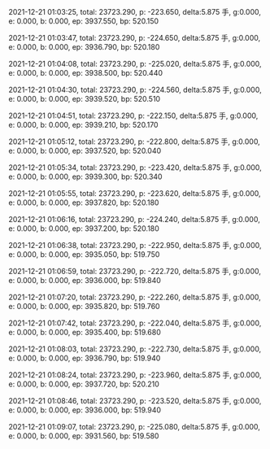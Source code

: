 2021-12-21 01:03:25, total: 23723.290, p: -223.650, delta:5.875 手, g:0.000, e: 0.000, b: 0.000, ep: 3937.550, bp: 520.150

2021-12-21 01:03:47, total: 23723.290, p: -224.650, delta:5.875 手, g:0.000, e: 0.000, b: 0.000, ep: 3936.790, bp: 520.180

2021-12-21 01:04:08, total: 23723.290, p: -225.020, delta:5.875 手, g:0.000, e: 0.000, b: 0.000, ep: 3938.500, bp: 520.440

2021-12-21 01:04:30, total: 23723.290, p: -224.560, delta:5.875 手, g:0.000, e: 0.000, b: 0.000, ep: 3939.520, bp: 520.510

2021-12-21 01:04:51, total: 23723.290, p: -222.150, delta:5.875 手, g:0.000, e: 0.000, b: 0.000, ep: 3939.210, bp: 520.170

2021-12-21 01:05:12, total: 23723.290, p: -222.800, delta:5.875 手, g:0.000, e: 0.000, b: 0.000, ep: 3937.520, bp: 520.040

2021-12-21 01:05:34, total: 23723.290, p: -223.420, delta:5.875 手, g:0.000, e: 0.000, b: 0.000, ep: 3939.300, bp: 520.340

2021-12-21 01:05:55, total: 23723.290, p: -223.620, delta:5.875 手, g:0.000, e: 0.000, b: 0.000, ep: 3937.820, bp: 520.180

2021-12-21 01:06:16, total: 23723.290, p: -224.240, delta:5.875 手, g:0.000, e: 0.000, b: 0.000, ep: 3937.200, bp: 520.180

2021-12-21 01:06:38, total: 23723.290, p: -222.950, delta:5.875 手, g:0.000, e: 0.000, b: 0.000, ep: 3935.050, bp: 519.750

2021-12-21 01:06:59, total: 23723.290, p: -222.720, delta:5.875 手, g:0.000, e: 0.000, b: 0.000, ep: 3936.000, bp: 519.840

2021-12-21 01:07:20, total: 23723.290, p: -222.260, delta:5.875 手, g:0.000, e: 0.000, b: 0.000, ep: 3935.820, bp: 519.760

2021-12-21 01:07:42, total: 23723.290, p: -222.040, delta:5.875 手, g:0.000, e: 0.000, b: 0.000, ep: 3935.400, bp: 519.680

2021-12-21 01:08:03, total: 23723.290, p: -222.730, delta:5.875 手, g:0.000, e: 0.000, b: 0.000, ep: 3936.790, bp: 519.940

2021-12-21 01:08:24, total: 23723.290, p: -223.960, delta:5.875 手, g:0.000, e: 0.000, b: 0.000, ep: 3937.720, bp: 520.210

2021-12-21 01:08:46, total: 23723.290, p: -223.520, delta:5.875 手, g:0.000, e: 0.000, b: 0.000, ep: 3936.000, bp: 519.940

2021-12-21 01:09:07, total: 23723.290, p: -225.080, delta:5.875 手, g:0.000, e: 0.000, b: 0.000, ep: 3931.560, bp: 519.580
